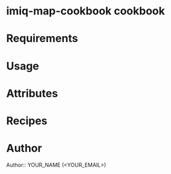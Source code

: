 # imiq-map-cookbook cookbook

# Requirements

# Usage

# Attributes

# Recipes

# Author

Author:: YOUR_NAME (<YOUR_EMAIL>)
